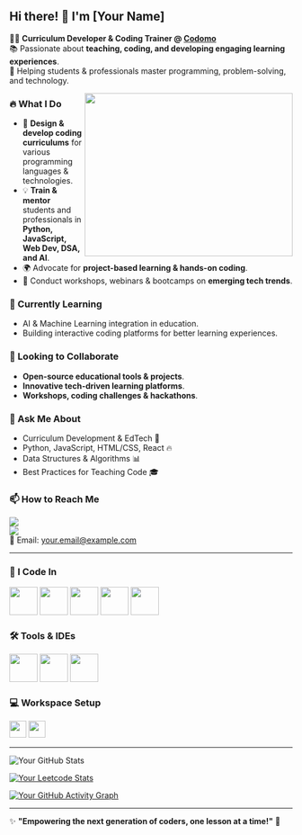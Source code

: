 ## Hi there! 👋 I'm [Your Name]  

👨‍🏫 **Curriculum Developer & Coding Trainer @ [Codomo](https://www.codomo.in/)**  
📚 Passionate about **teaching, coding, and developing engaging learning experiences**.  
🚀 Helping students & professionals master programming, problem-solving, and technology.  

<img align="right" width="370" height="290" src="https://i.pinimg.com/originals/47/f0/34/47f0342cec72b800463bf003eac1257e.gif">

### 🔥 What I Do  
- 🎯 **Design & develop coding curriculums** for various programming languages & technologies.  
- 💡 **Train & mentor** students and professionals in **Python, JavaScript, Web Dev, DSA, and AI**.  
- 🌍 Advocate for **project-based learning & hands-on coding**.  
- 🎤 Conduct workshops, webinars & bootcamps on **emerging tech trends**.  

### 🌱 Currently Learning  
- AI & Machine Learning integration in education.  
- Building interactive coding platforms for better learning experiences.  

### 👯 Looking to Collaborate  
- **Open-source educational tools & projects**.  
- **Innovative tech-driven learning platforms**.  
- **Workshops, coding challenges & hackathons**.  

### 💬 Ask Me About  
- Curriculum Development & EdTech 🚀  
- Python, JavaScript, HTML/CSS, React 🔥  
- Data Structures & Algorithms 📊  
- Best Practices for Teaching Code 🎓  

### 📫 How to Reach Me  
[<img src="https://img.shields.io/badge/LinkedIn-0077B5?style=for-the-badge&logo=linkedin&logoColor=white" />](https://www.linkedin.com/in/your-profile)  
[<img src="https://img.shields.io/badge/Twitter-1DA1F2?style=for-the-badge&logo=twitter&logoColor=white" />](https://twitter.com/your-handle)  
📧 Email: your.email@example.com  

---

### 🚀 I Code In  
<img height="50" width="50" src="https://img.icons8.com/color/48/000000/python.png"/>  
<img height="50" width="50" src="https://img.icons8.com/color/48/000000/javascript.png"/>  
<img height="50" width="50" src="https://img.icons8.com/color/48/000000/html-5.png"/>  
<img height="50" width="50" src="https://img.icons8.com/color/48/000000/css3.png"/>  
<img height="50" width="50" src="https://img.icons8.com/color/48/000000/react-native.png"/>  

### 🛠 Tools & IDEs  
<img height="50" width="50" src="https://img.icons8.com/color/48/000000/visual-studio-code-2019.png"/>  
<img height="50" width="50" src="https://img.icons8.com/color/48/000000/git.png"/>  
<img height="50" width="50" src="https://img.icons8.com/color/48/000000/figma--v1.png"/>  

### 💻 Workspace Setup  
<img height="30" src="https://img.shields.io/badge/Macbook-Pro_M1-ED1C24?style=for-the-badge&logo=apple&logoColor=white"/>  
<img height="30" src="https://img.shields.io/badge/NVIDIA-GTX1650-76B900?style=for-the-badge&logo=nvidia&logoColor=white"/>  

---

![Your GitHub Stats](https://github-readme-stats.vercel.app/api?username=your-github-username&theme=dark&show_icons=true&&hide=issues,contribs)  

[![Your Leetcode Stats](https://leetcard.jacoblin.cool/your-leetcode-username?ext=contest&theme=dark)](https://leetcode.com/your-leetcode-username)  

[![Your GitHub Activity Graph](https://github-readme-activity-graph.vercel.app/graph?username=your-github-username&bg_color=000000&color=ffffff&line=51f565&point=ffffff&area=true&hide_border=true)](https://github.com/ashutosh00710/github-readme-activity-graph)  

---

✨ **"Empowering the next generation of coders, one lesson at a time!"** 🚀  
